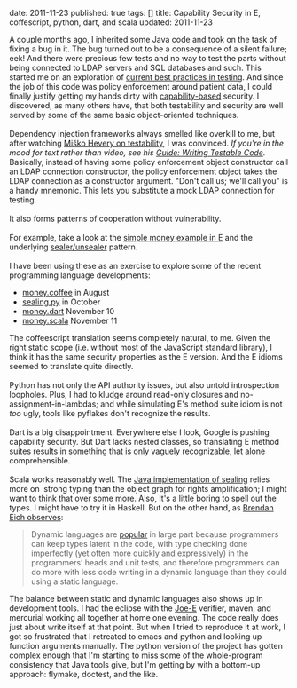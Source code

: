 date: 2011-11-23
published: true
tags: []
title: Capability Security in E, coffescript, python, dart, and scala
updated: 2011-11-23


A couple months ago, I inherited some Java code and took on the task of fixing a bug in it. The bug turned out to be a consequence of a silent failure; eek! And there were precious few tests and no way to test the parts without being connected to LDAP servers and SQL databases and such. This started me on an exploration of <a href="http://jakegoulding.com/blog/2011/10/10/learned-about-testing-last-year/">current best practices in testing</a>. And since the job of this code was policy enforcement around patient data, I could finally justify getting my hands dirty with <a href="http://en.wikipedia.org/wiki/Capability-based_security">capability-based</a> security. I discovered, as many others have, that both testability and security are well served by some of the same basic object-oriented techniques.<br />
<br />
 Dependency injection frameworks always smelled like overkill to me, but after watching <a href="http://misko.hevery.com/2011/02/14/video-recording-slides-psychology-of-testing-at-wealthfront-engineering/">Miško Hevery on testability</a>, I was convinced. <i>If you're in the mood for text rather than video, see his <a href="http://misko.hevery.com/code-reviewers-guide/">Guide: Writing Testable Code</a>.</i> Basically, instead of having some policy enforcement object constructor call an LDAP connection constructor, the policy enforcement object takes the LDAP connection as a constructor argument. "Don't call us; we'll call you" is a handy mnemonic. This lets you substitute a mock LDAP connection for testing.<br />
<br />
It also forms patterns of cooperation without vulnerability.<br />
<br />
For example, take a look at the <a href="http://www.erights.org/elib/capability/ode/ode-capabilities.html">simple money example in E</a> and the underlying <a href="http://wiki.erights.org/wiki/Walnut/Secure_Distributed_Computing/Capability_Patterns#Sealers_and_Unsealers">sealer/unsealer</a> pattern.<br />
<br />
I have been using these as an exercise to explore some of the recent programming language developments:<br />
<ul>
<li><a href="https://bitbucket.org/DanC/coffee-craft/src/682d06f02e99/money.coffee">money.coffee</a> in August </li>
<li><a href="http://informatics.kumc.edu/work/browser/raven-j/heron_wsgi/admin_lib/sealing.py">sealing.py</a> in October </li>
<li><a href="https://gist.github.com/1357307">money.dart</a> November 10 </li>
<li><a href="https://gist.github.com/1357438">money.scala</a> November 11</li>
</ul>
The coffeescript translation seems completely natural, to me. Given the right static scope (i.e. without most of the JavaScript standard library), I think it has the same security properties as the E version. And the E idioms seemed to translate quite directly.<br />
<br />
Python has not only the API authority issues, but also untold introspection loopholes. Plus, I had to kludge around read-only closures and no-assignment-in-lambdas; and while simulating E's method suite idiom is not <i>too</i> ugly, tools like pyflakes don't recognize the results.<br />
<br />
Dart is a big disappointment. Everywhere else I look, Google is pushing capability security. But Dart lacks nested classes, so translating E method suites results in something that is only vaguely recognizable, let alone comprehensible.<br />
<br />
Scala works reasonably well. The <a href="http://gitorious.org/repo-roscidus/e-core/blobs/fdf9643e419eea182b4d8d983f5b9955c7b73967/src/jsrc/org/erights/e/elib/sealing/SealedBox.java">Java implementation of sealing</a> relies more on&nbsp; strong typing than the object graph for rights amplification; I might want to think that over some more. Also, It's a little boring to spell out the types. I might have to try it in Haskell. But on the other hand, as <a href="http://brendaneich.com/2010/08/static-analysis-ftw/">Brendan Eich observes</a>:<br />
<blockquote class="tr_bq">
Dynamic languages are <a href="http://weblogs.mozillazine.org/roadmap/archives/2008/04/popularity.html">popular</a>
 in large part because programmers can keep types latent in the code, 
with type checking done imperfectly (yet often more quickly and 
expressively) in the programmers’ heads and unit tests, and therefore 
programmers can do more with less code writing in a dynamic language 
than they could using a static language.</blockquote>
The balance between static and dynamic languages also shows up in development tools. I had the eclipse with the <a href="http://code.google.com/p/joe-e/">Joe-E</a> verifier, maven, and mercurial working all together at home one evening. The code really does just about write itself at that point. But when I tried to reproduce it at work, I got so frustrated that I retreated to emacs and python and looking up function arguments manually. The python version of the project has gotten complex enough that I'm starting to miss some of the whole-program consistency that Java tools give, but I'm getting by with a bottom-up approach: flymake, doctest, and the like.<br />
<br />
<br />